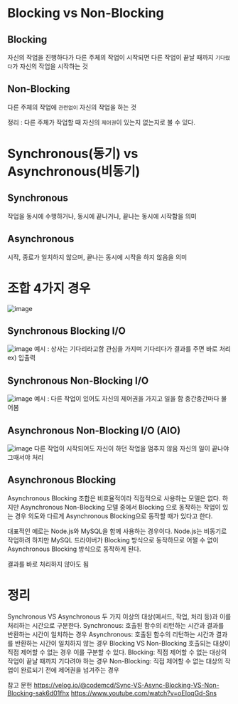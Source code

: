 # Blocking vs Non-Blocking
## Blocking 
자신의 작업을 진행하다가 다른 주체의 작업이 시작되면 다른 작업이 끝날 때까지 `기다렸다`가 자신의 작업을 시작하는 것

## Non-Blocking
다른 주체의 작업에 `관련없이` 자신의 작업을 하는 것


정리 : 다른 주체가 작업할 때 자신의 `제어권`이 있는지 없는지로 볼 수 있다.

# Synchronous(동기) vs Asynchronous(비동기)
## Synchronous
작업을 동시에 수행하거나, 동시에 끝나거나, 끝나는 동시에 시작함을 의미

## Asynchronous
시작, 종료가 일치하지 않으며, 끝나는 동시에 시작을 하지 않음을 의미

# 조합 4가지 경우

![image](https://user-images.githubusercontent.com/43171179/123688776-64ea5800-d88d-11eb-902b-5b2be43b3759.png)

## Synchronous Blocking I/O
![image](https://user-images.githubusercontent.com/43171179/123688334-d544a980-d88c-11eb-84a4-a5fe74bc5749.png)
예시 : 상사는 기다리라고함 관심을 가지며 기다리다가 결과를 주면 바로 처리 ex) 입출력
## Synchronous Non-Blocking I/O
![image](https://user-images.githubusercontent.com/43171179/123688418-eb526a00-d88c-11eb-8c79-b1f2fe5ab98f.png)
예시 : 다른 작업이 있어도 자신의 제어권을 가지고 일을 함 중간중간마다 물어봄
## Asynchronous Non-Blocking I/O (AIO)
![image](https://user-images.githubusercontent.com/43171179/123688513-0cb35600-d88d-11eb-981a-ab0d0545affa.png)
다른 작업이 시작되어도 자신이 하던 작업을 멈추지 않음 자신의 일이 끝나야 그때서야 처리
## Asynchronous Blocking 
Asynchronous Blocking 조합은 비효율적이라 직접적으로 사용하는 모델은 없다. 하지만 Asynchronous Non-Blocking 모델 중에서 Blocking 으로 동작하는 작업이 있는 경우 의도와 다르게 Asynchronous Blocking으로 동작할 때가 있다고 한다.

대표적인 예로는 Node.js와 MySQL을 함께 사용하는 경우이다. Node.js는 비동기로 작업하려 하지만 MySQL 드라이버가 Blocking 방식으로 동작하므로 어쩔 수 없이 Asynchronous Blocking 방식으로 동작하게 된다.

결과를 바로 처리하지 않아도 됨

# 정리
Synchronous VS Asynchronous
두 가지 이상의 대상(메서드, 작업, 처리 등)과 이를 처리하는 시간으로 구분한다.
Synchronous: 호출된 함수의 리턴하는 시간과 결과를 반환하는 시간이 일치하는 경우
Asynchronous: 호출된 함수의 리턴하는 시간과 결과를 반환하는 시간이 일치하지 않는 경우
Blocking VS Non-Blocking
호출되는 대상이 직접 제어할 수 없는 경우 이를 구분할 수 있다.
Blocking: 직접 제어할 수 없는 대상의 작업이 끝날 때까지 기다려야 하는 경우
Non-Blocking: 직접 제어할 수 없는 대상의 작업이 완료되기 전에 제어권을 넘겨주는 경우

참고 문헌 
https://velog.io/@codemcd/Sync-VS-Async-Blocking-VS-Non-Blocking-sak6d01fhx
https://www.youtube.com/watch?v=oEIoqGd-Sns